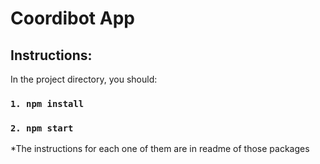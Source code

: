 # Coordibot App

## Instructions:

In the project directory, you should:

### `1. npm install`

### `2. npm start`

*The instructions for each one of them are in readme of those packages




